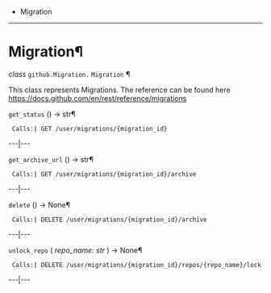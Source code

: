   + Migration

* * *
# Migration¶

_class_ `github.Migration.`  `Migration` ¶

This class represents Migrations. The reference can be found here https://docs.github.com/en/rest/reference/migrations

`get_status` () → str¶

     Calls:| GET /user/migrations/{migration_id}

---|---

`get_archive_url` () → str¶

     Calls:| GET /user/migrations/{migration_id}/archive

---|---

`delete` () → None¶

     Calls:| DELETE /user/migrations/{migration_id}/archive

---|---

`unlock_repo` ( _repo_name: str_ ) → None¶

     Calls:| DELETE /user/migrations/{migration_id}/repos/{repo_name}/lock

---|---
